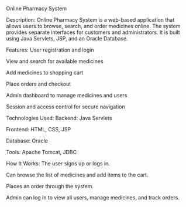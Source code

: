 Online Pharmacy System

Description:
Online Pharmacy System is a web-based application that allows users to browse, search, and order medicines online. The system provides separate interfaces for customers and administrators. It is built using Java Servlets, JSP, and an Oracle Database.

Features:
User registration and login

View and search for available medicines

Add medicines to shopping cart

Place orders and checkout

Admin dashboard to manage medicines and users

Session and access control for secure navigation

Technologies Used:
Backend: Java Servlets 

Frontend: HTML, CSS, JSP

Database: Oracle

Tools: Apache Tomcat, JDBC

How It Works:
The user signs up or logs in.

Can browse the list of medicines and add items to the cart.

Places an order through the system.

Admin can log in to view all users, manage medicines, and track orders.

